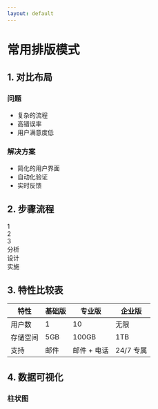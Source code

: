 ```yaml
---
layout: default
---
```


# 常用排版模式

## 1. 对比布局

<div class="grid grid-cols-2 gap-8 mt-6">
  <div>
    <h3 class="text-xl font-bold mb-2 text-red-500">问题</h3>
    <ul class="space-y-2">
      <li>复杂的流程</li>
      <li>高错误率</li>
      <li>用户满意度低</li>
    </ul>
  </div>
  <div>
    <h3 class="text-xl font-bold mb-2 text-green-500">解决方案</h3>
    <ul class="space-y-2">
      <li>简化的用户界面</li>
      <li>自动化验证</li>
      <li>实时反馈</li>
    </ul>
  </div>
</div>

## 2. 步骤流程

<div class="mt-6">
  <div class="flex items-center">
    <div class="w-10 h-10 rounded-full bg-blue-500 flex items-center justify-center text-white font-bold">1</div>
    <div class="h-0.5 w-16 bg-blue-300"></div>
    <div class="w-10 h-10 rounded-full bg-blue-500 flex items-center justify-center text-white font-bold">2</div>
    <div class="h-0.5 w-16 bg-blue-300"></div>
    <div class="w-10 h-10 rounded-full bg-blue-500 flex items-center justify-center text-white font-bold">3</div>
  </div>
  <div class="flex justify-between mt-2">
    <div class="w-24 text-center">分析</div>
    <div class="w-24 text-center">设计</div>
    <div class="w-24 text-center">实施</div>
  </div>
</div>

## 3. 特性比较表

<div class="mt-6 overflow-x-auto">
  <table class="min-w-full">
    <thead>
      <tr>
        <th class="px-4 py-2 border">特性</th>
        <th class="px-4 py-2 border">基础版</th>
        <th class="px-4 py-2 border">专业版</th>
        <th class="px-4 py-2 border">企业版</th>
      </tr>
    </thead>
    <tbody>
      <tr>
        <td class="px-4 py-2 border">用户数</td>
        <td class="px-4 py-2 border">1</td>
        <td class="px-4 py-2 border">10</td>
        <td class="px-4 py-2 border">无限</td>
      </tr>
      <tr>
        <td class="px-4 py-2 border">存储空间</td>
        <td class="px-4 py-2 border">5GB</td>
        <td class="px-4 py-2 border">100GB</td>
        <td class="px-4 py-2 border">1TB</td>
      </tr>
      <tr>
        <td class="px-4 py-2 border">支持</td>
        <td class="px-4 py-2 border">邮件</td>
        <td class="px-4 py-2 border">邮件 + 电话</td>
        <td class="px-4 py-2 border">24/7 专属</td>
      </tr>
    </tbody>
  </table>
</div>

## 4. 数据可视化

<div class="mt-6 grid grid-cols-2 gap-8">
  <div>
    <h3 class="text-center mb-4">柱状图</h3>
    <div class="flex items-end h-40 space-x-4">
      <div class="w-12 bg-blue-500" style="height: 30%"></div>
      <div class="w-12 bg-blue-500" style="height: 50%"></div>
      <div class="w-12 bg-blue-500" style="height: 80%"></div>
      <div class="w-12 bg-blue-500" style="height: 60%"></div>
      <div class="w-12 bg-blue-500" style="height: 40%"></div>
    </div>
    <div class="flex justify-between mt-2">
      <div class="w-12 text-center">Q1</div>
      <div class="w-12 text-center">Q2</div>
      <div class="w-12 text-center">Q3</div>
      <div class="w-12 text-center">Q4</div>
      <div class="w-12 text-center">Q5</div>
    </div>
  </div>
  <div>
    <h3 class="text-center mb-4">饼图</h3>
    <div class="relative w-40 h-40 mx-auto">
      <!-- 简化的饼图表示 -->
      <div class="absolute inset-0 bg-blue-500" style="clip-path: polygon(50% 50%, 50% 0%, 100% 0%, 100% 100%, 50% 100%)"></div>
      <div class="absolute inset-0 bg-green-500" style="clip-path: polygon(50% 50%, 100% 100%, 0% 100%, 0% 50%)"></div>
      <div class="absolute inset-0 bg-yellow-500" style="clip-path: polygon(50% 50%, 0% 50%, 0% 0%, 50% 0%)"></div>
    </div>
    <div class="flex justify-center space-x-4 mt-4">
      <div class="flex items-center">
        <div class="w-3 h-3 bg-blue-500 mr-1"></div>
        <span>产品 A</span>
      </div>
      <div class="flex items-center">
        <div class="w-3 h-3 bg-green-500 mr-1"></div>
        <span>产品 B</span>
      </div>
      <div class="flex items-center">
        <div class="w-3 h-3 bg-yellow-500 mr-1"></div>
        <span>产品 C</span>
      </div>
    </div>
  </div>
</div>
\`\`\`

## 7. 创建内容容器组件

下面是一个内容容器组件，可以帮助您更好地组织幻灯片内容：
